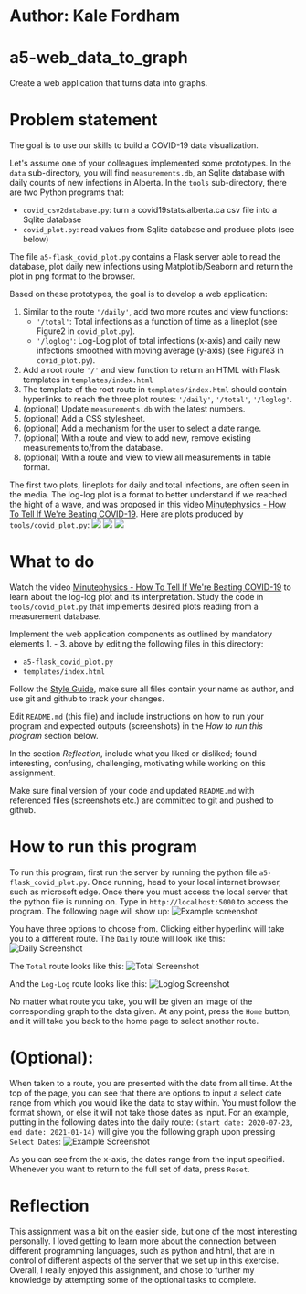 # Author: Kale Fordham

# a5-web_data_to_graph
Create a web application that turns data into graphs.

# Problem statement
The goal is to use our skills to build a COVID-19 data visualization.

Let's assume one of your colleagues implemented some prototypes.
In the `data` sub-directory, you will find `measurements.db`, an Sqlite database with daily counts of new infections in Alberta. In the `tools` sub-directory, there are two Python programs that:
- `covid_csv2database.py`: turn a covid19stats.alberta.ca csv file into a Sqlite database
- `covid_plot.py`: read values from Sqlite database and produce plots (see below)

The file `a5-flask_covid_plot.py` contains a Flask server able to read the database, plot daily new infections using Matplotlib/Seaborn and return the plot in png format to the browser.

Based on these prototypes, the goal is to develop a web application:
1. Similar to the route `'/daily'`, add two more routes and view functions:
    - `'/total'`: Total infections as a function of time as a lineplot (see Figure2 in `covid_plot.py`).
    - `'/loglog'`: Log-Log plot of total infections (x-axis) and daily new infections smoothed with moving average (y-axis) (see Figure3 in `covid_plot.py`).
2. Add a root route `'/'` and view function to return an HTML with Flask templates in `templates/index.html` 
3. The template of the root route in `templates/index.html` should contain hyperlinks to reach the three plot routes: `'/daily'`, `'/total'`, `'/loglog'`.
4. (optional) Update `measurements.db` with the latest numbers.
5. (optional) Add a CSS stylesheet.
6. (optional) Add a mechanism for the user to select a date range.
7. (optional) With a route and view to add new, remove existing measurements to/from the database.
8. (optional) With a route and view to view all measurements in table format.

The first two plots, lineplots for daily and total infections, are often seen in the media. The log-log plot is a format to better understand if we reached the hight of a wave, and was proposed in this video [Minutephysics - How To Tell If We're Beating COVID-19](https://www.youtube.com/watch?v=54XLXg4fYsc). Here are plots produced by `tools/covid_plot.py`:
![](figure1.png)
![](figure2.png)
![](figure3.png)

# What to do
Watch the video [Minutephysics - How To Tell If We're Beating COVID-19](https://www.youtube.com/watch?v=54XLXg4fYsc) to learn about the log-log plot and its interpretation. 
Study the code in `tools/covid_plot.py` that implements desired plots reading from a measurement database.

Implement the web application components as outlined by mandatory elements 1. - 3. above by editing the following files in this directory:
- `a5-flask_covid_plot.py`
- `templates/index.html`

Follow the [Style Guide](StyleGuide.md), make sure all files contain your name as author, and use git and github to track your changes.

Edit `README.md` (this file) and include instructions on how to run your program and expected outputs (screenshots) in the _How to run this program_ section below. 

In the section *Reflection*, include what you liked or disliked; found interesting, confusing, challenging, motivating while working on this assignment.

Make sure final version of your code and updated `README.md` with referenced files (screenshots etc.) are committed to git and pushed to github. 

# How to run this program
To run this program, first run the server by running the python file `a5-flask_covid_plot.py`. Once running, head to your local internet browser, such as microsoft edge. Once there you must access the local server that the python file is running on. Type in `http://localhost:5000` to access the program. The following page will show up:
![Example screenshot](Home_Screenshot.png)

You have three options to choose from. Clicking either hyperlink will take you to a different route. The `Daily` route will look like this:
![Daily Screenshot](Daily.png)

The `Total` route looks like this:
![Total Screenshot](Total.png)

And the `Log-Log` route looks like this:
![Loglog Screenshot](Loglog.png)

No matter what route you take, you will be given an image of the corresponding graph to the data given. At any point, press the `Home` button, and it will take you back to the home page to select another route.

# (Optional):
When taken to a route, you are presented with the date from all time. At the top of the page, you can see that there are options to input a select date range from which you would like the data to stay within. You must follow the format shown, or else it will not take those dates as input. For an example, putting in the following dates into the daily route: `(start date: 2020-07-23, end date: 2021-01-14)` will give you the following graph upon pressing `Select Dates`:
![Example Screenshot](Date_Range.png)

As you can see from the x-axis, the dates range from the input specified. Whenever you want to return to the full set of data, press `Reset`.

# Reflection
This assignment was a bit on the easier side, but one of the most interesting personally. I loved getting to learn more about the connection between different programming languages, such as python and html, that are in control of different aspects of the server that we set up in this exercise. Overall, I really enjoyed this assignment, and chose to further my knowledge by attempting some of the optional tasks to complete.
